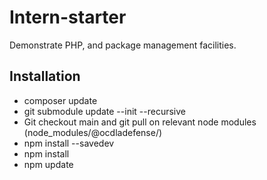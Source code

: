 # Intern-starter
Demonstrate PHP, and package management facilities.


## Installation
* composer update
* git submodule update --init --recursive
* Git checkout main and git pull on relevant node modules (node_modules/@ocdladefense/)
* npm install --savedev
* npm install
* npm update
